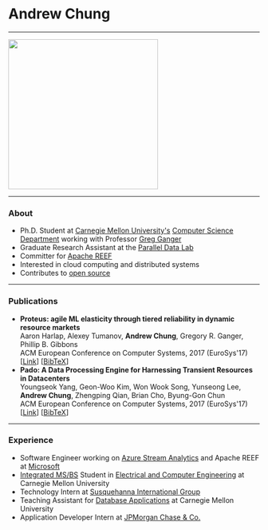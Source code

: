 # Andrew Chung

---

<img src="https://avatars.githubusercontent.com/afchung" width="300" height="300">

---

### About

* Ph.D. Student at [Carnegie Mellon University's](https://www.cmu.edu/) [Computer Science Department](https://www.csd.cs.cmu.edu/) working with Professor [Greg Ganger](https://www.ece.cmu.edu/~ganger/)
* Graduate Research Assistant at the [Parallel Data Lab](http://www.pdl.cmu.edu)
* Committer for [Apache REEF](https://reef.apache.org/)
* Interested in cloud computing and distributed systems
* Contributes to [open source](https://github.com/afchung)

---

### Publications

* **Proteus: agile ML elasticity through tiered reliability in dynamic resource markets**  
Aaron Harlap, Alexey Tumanov, **Andrew Chung**, Gregory R. Ganger, Phillip B. Gibbons  
ACM European Conference on Computer Systems, 2017 (EuroSys'17)  
\[[Link](http://www.pdl.cmu.edu/PDL-FTP/BigLearning/Proteus.pdf)\] \[[BibTeX](https://goo.gl/df7klU)\]  
* **Pado: A Data Processing Engine for Harnessing Transient Resources in Datacenters**  
Youngseok Yang, Geon-Woo Kim, Won Wook Song, Yunseong Lee, **Andrew Chung**, Zhengping Qian, Brian Cho, Byung-Gon Chun  
ACM European Conference on Computer Systems, 2017 (EuroSys'17)  
\[[Link](http://dl.acm.org/citation.cfm?id=3064181)\] \[[BibTeX](https://goo.gl/1VNiQu)\]

---

### Experience

* Software Engineer working on [Azure Stream Analytics](https://azure.microsoft.com/en-us/services/stream-analytics/) and Apache REEF at [Microsoft](https://www.microsoft.com/)
* [Integrated MS/BS](https://www.ece.cmu.edu/programs-admissions/integrated/) Student in [Electrical and Computer Engineering](https://www.ece.cmu.edu/) at Carnegie Mellon University
* Technology Intern at [Susquehanna International Group](https://www.sig.com/)
* Teaching Assistant for [Database Applications](https://www.cs.cmu.edu/~christos/courses/dbms.S13/) at Carnegie Mellon University
* Application Developer Intern at [JPMorgan Chase & Co.](https://www.jpmorganchase.com/)
